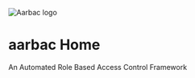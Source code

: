![Aarbac logo](https://github.com/eyedia/aarbac/blob/master/Eyedia.Aarbac.Framework/Graphics/rbac_128.png)

# aarbac Home
An Automated Role Based Access Control Framework
